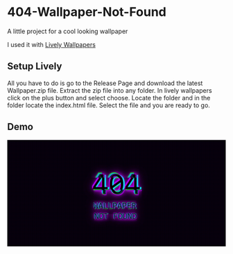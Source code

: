 # 404-Wallpaper-Not-Found

A little project for a cool looking wallpaper

I used it with [Lively Wallpapers](https://www.rocksdanister.com/lively/)

## Setup Lively
All you have to do is go to the Release Page and download the latest Wallpaper.zip file. Extract the zip file into any folder. In lively wallpapers click on the plus button and select choose. Locate the folder and in the folder locate the index.html file. Select the file and you are ready to go.

## Demo

<img src="/Demo/404_vid.gif">

